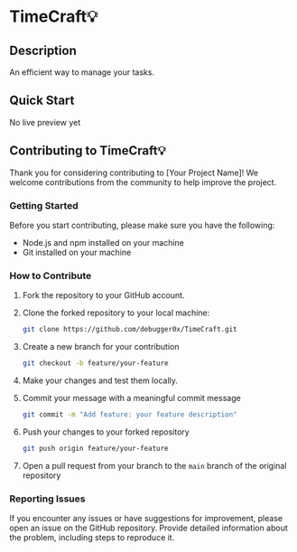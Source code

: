 # TimeCraft💡

## Description

An efficient way to manage your tasks.

## Quick Start

No live preview yet

## Contributing to TimeCraft💡

Thank you for considering contributing to [Your Project Name]! We welcome contributions from the community to help improve the project.

### Getting Started

Before you start contributing, please make sure you have the following:

- Node.js and npm installed on your machine
- Git installed on your machine

### How to Contribute

1. Fork the repository to your GitHub account.
2. Clone the forked repository to your local machine:

   ```bash
   git clone https://github.com/debugger0x/TimeCraft.git
   ```

3. Create a new branch for your contribution

   ```bash
   git checkout -b feature/your-feature
   ```

4. Make your changes and test them locally.
5. Commit your message with a meaningful commit message

   ```bash
   git commit -m "Add feature: your feature description"
   ```

6. Push your changes to your forked repository

   ```bash
   git push origin feature/your-feature
   ```

7. Open a pull request from your branch to the `main` branch of the original repository

### Reporting Issues

If you encounter any issues or have suggestions for improvement, please open an issue on the GitHub repository. Provide detailed information about the problem, including steps to reproduce it.
